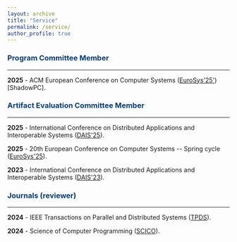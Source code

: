 ```yaml
---
layout: archive
title: "Service"
permalink: /service/
author_profile: true
---
```


### <span style="color:#063c72">Program Committee Member</span>
<hr>

**2025** - ACM European Conference on Computer Systems ([EuroSys'25'](https://2025.eurosys.org)) [ShadowPC].

### <span style="color:#063c72">Artifact Evaluation Committee Member</span>
<hr>

**2025** - International Conference on Distributed Applications and Interoperable Systems ([DAIS'25](https://www.discotec.org/2025/dais)).

**2025** - 20th European Conference on Computer Systems -- Spring cycle ([EuroSys'25](https://2025.eurosys.org)).

**2023** - International Conference on Distributed Applications and Interoperable Systems ([DAIS'23](http://www.discotec.org/2023/dais.html)).


### <span style="color:#063c72">Journals (reviewer)</span>
<hr>

**2024** - IEEE Transactions on Parallel and Distributed Systems ([TPDS](https://ieeexplore.ieee.org/xpl/RecentIssue.jsp?punumber=71)).

**2024** - Science of Computer Programming ([SCICO](https://www.sciencedirect.com/journal/science-of-computer-programming)).

